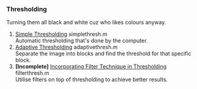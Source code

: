 ### Thresholding
Turning them all black and white cuz who likes colours anyway.

1. [Simple Thresholding](../7.%20Thresholding/simplethresh.m) simplethresh.m  
    Automatic thresholding that's done by the computer.
2. [Adaptive Thresholding](../7.%20Thresholding/adaptivethresh.m) adaptivethresh.m  
    Separate the image into blocks and find the threshold for that specific block.
3. **[Incomplete]** [Incorporating Filter Technique in Thresholding](../7.%20Thresholding/filterthresh.m) filterthresh.m  
    Utilise filters on top of thresholding to achieve better results.